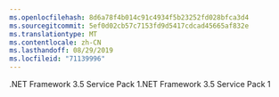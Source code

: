 ```yaml
---
ms.openlocfilehash: 8d6a78f4b014c91c4934f5b23252fd028bfca3d4
ms.sourcegitcommit: 5ef0d02cb57c7153fd9d5417cdcad45665af832e
ms.translationtype: MT
ms.contentlocale: zh-CN
ms.lasthandoff: 08/29/2019
ms.locfileid: "71139996"
---
```

<span data-ttu-id="e4009-101">.NET Framework 3.5 Service Pack 1</span><span class="sxs-lookup"><span data-stu-id="e4009-101">.NET Framework 3.5 Service Pack 1</span></span>